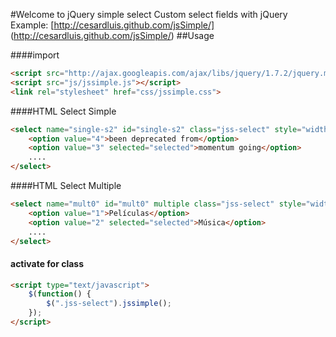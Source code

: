 #Welcome to jQuery simple select
Custom select fields with jQuery
Example: [http://cesardluis.github.com/jsSimple/] (http://cesardluis.github.com/jsSimple/)
##Usage

####import
```html
<script src="http://ajax.googleapis.com/ajax/libs/jquery/1.7.2/jquery.min.js"></script>
<script src="js/jssimple.js"></script>
<link rel="stylesheet" href="css/jssimple.css">

```

####HTML Select Simple
```html
<select name="single-s2" id="single-s2" class="jss-select" style="width:250px">
	<option value="4">been deprecated from</option>
	<option value="3" selected="selected">momentum going</option>
	....
</select>
```
####HTML Select Multiple
```html
<select name="mult0" id="mult0" multiple class="jss-select" style="width:300px">
	<option value="1">Películas</option>
	<option value="2" selected="selected">Música</option>
	....
</select>		
```

#### activate for class
```html
<script type="text/javascript">
	$(function() {
	    $(".jss-select").jssimple();
	});
</script>
```


